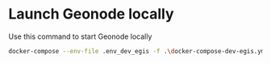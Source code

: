# Launch Geonode locally

Use this command to start Geonode locally
```sh
docker-compose --env-file .env_dev_egis -f .\docker-compose-dev-egis.yml up
```